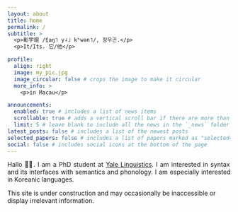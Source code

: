 ```yaml
---
layout: about
title: home
permalink: /
subtitle: >
  <p>彰宇琨 /ʧaŋ˥ y˨˩ kʰwən˥/, 장우곤.</p>
  <p>It/Its. 它/他</p>

profile:
  align: right
  image: my_pic.jpg
  image_circular: false # crops the image to make it circular
  more_info: >
    <p>in Macau</p>

announcements:
  enabled: true # includes a list of news items
  scrollable: true # adds a vertical scroll bar if there are more than 3 news items
  limit: 5 # leave blank to include all the news in the `_news` folder
latest_posts: false # includes a list of the newest posts
selected_papers: false # includes a list of papers marked as "selected={true}"
social: false # includes social icons at the bottom of the page
---
```


<p align="justify">
  Hallo 👋🏻. I am a PhD student at <a href="https://ling.yale.edu">Yale Linguistics</a>. I am interested in syntax and its interfaces with semantics and phonology. I am especially interested in Koreanic languages.
</p>

<div class="footer">
  This site is under construction and may occasionally be inaccessible or display irrelevant information.
</div>
